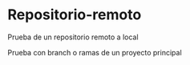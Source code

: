 # Repositorio-remoto
Prueba de un repositorio remoto a local

Prueba con branch o ramas de un proyecto principal
